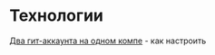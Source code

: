 # Технологии 

[Два гит-аккаунта на одном компе](https://medium.com/@mityamitko/два-и-больше-github-gitlab-аккаунта-на-одном-компе-b757efe4c3bb) - как настроить

